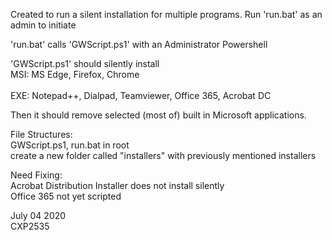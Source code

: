 Created to run a silent installation for multiple programs.
Run 'run.bat' as an admin to initiate

'run.bat' calls 'GWScript.ps1' with an Administrator Powershell

'GWScript.ps1' should silently install
<br>
MSI: MS Edge, Firefox, Chrome	
<br>
EXE: Notepad++, Dialpad, Teamviewer, Office 365, Acrobat DC	

Then it should remove selected (most of) built in Microsoft applications.

File Structures:
	<br>GWScript.ps1, run.bat in root
	<br>create a new folder called "installers" with previously mentioned installers

Need Fixing: 
	<br>Acrobat Distribution Installer does not install silently
	<br>Office 365 not yet scripted

July 04 2020
	<br>CXP2535
